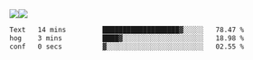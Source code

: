 <div style="display: flex; flex-direction: row;">
<img style="height: auto; width: auto;" class="img" src="https://raw.githubusercontent.com/blazepp/github-stats/master/generated/overview.svg#gh-dark-mode-only" />
<img style="height: auto; width: auto;" class="img" src="https://raw.githubusercontent.com/blazepp/github-stats/master/generated/languages.svg#gh-dark-mode-only" />
</div>

<div style="display: flex; flex-direction: row;">
<!--START_SECTION:waka-->

```txt
Text   14 mins         ███████████████████▓░░░░░   78.47 %
hog    3 mins          ████▓░░░░░░░░░░░░░░░░░░░░   18.98 %
conf   0 secs          ▓░░░░░░░░░░░░░░░░░░░░░░░░   02.55 %
```

<!--END_SECTION:waka-->
</div>
